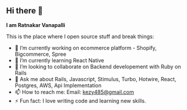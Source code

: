 ## Hi there 👋


**I am Ratnakar Vanapalli**

This is the place where I open source stuff and break things:

- 🔭 I’m currently working on ecommerce platform - Shopify, Bigcommerce, Spree
- 🌱 I’m currently learning React Native
- 👯 I’m looking to collaborate on Backend developement with Ruby on Rails 
- 💬 Ask me about Rails, Javascript, Stimulus, Turbo, Hotwire, React, Postgres, AWS, Api Implementation
- 📫 How to reach me: Email: kezy485@gmail.com
- ⚡ Fun fact: I love writing code and learning new skills.


